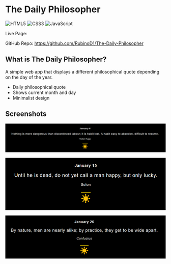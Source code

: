 # The Daily Philosopher 
![HTML5](https://img.shields.io/badge/html5-%23E34F26.svg?style=for-the-badge&logo=html5&logoColor=white) ![CSS3](https://img.shields.io/badge/css3-%231572B6.svg?style=for-the-badge&logo=css3&logoColor=white) ![JavaScript](https://img.shields.io/badge/javascript-%23323330.svg?style=for-the-badge&logo=javascript&logoColor=%23F7DF1E)

Live Page:

GitHub Repo: https://github.com/RubinoD1/The-Daily-Philosopher

## What is The Daily Philosopher?  

A simple web app that displays a different philosophical quote depending on the day of the year. 

- Daily philosophical quote 
- Shows current month and day 
- Minimalist design

## Screenshots 

![Site](./assets/images/screenshots/screenshot%202.png)

![Site](./assets/images/screenshots/screenshot%201.png)

![Site](./assets/images/screenshots/screenshot%203.png)